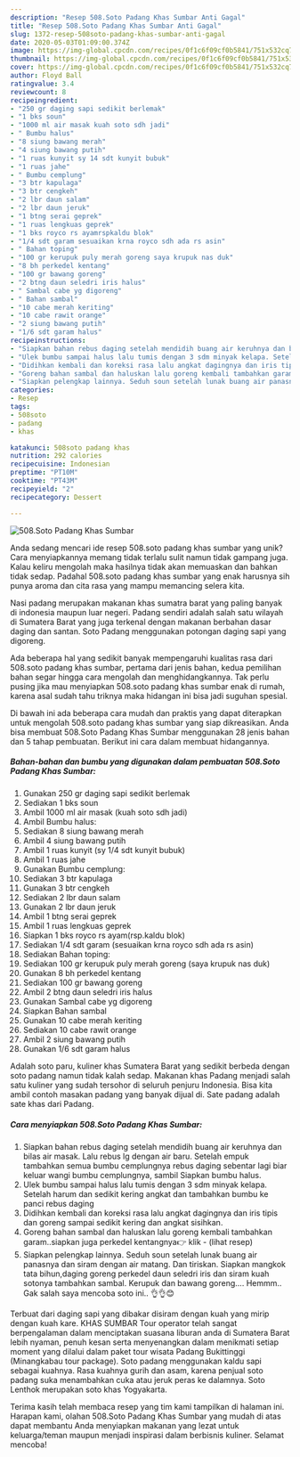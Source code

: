 ```yaml
---
description: "Resep 508.Soto Padang Khas Sumbar Anti Gagal"
title: "Resep 508.Soto Padang Khas Sumbar Anti Gagal"
slug: 1372-resep-508soto-padang-khas-sumbar-anti-gagal
date: 2020-05-03T01:09:00.374Z
image: https://img-global.cpcdn.com/recipes/0f1c6f09cf0b5841/751x532cq70/508soto-padang-khas-sumbar-foto-resep-utama.jpg
thumbnail: https://img-global.cpcdn.com/recipes/0f1c6f09cf0b5841/751x532cq70/508soto-padang-khas-sumbar-foto-resep-utama.jpg
cover: https://img-global.cpcdn.com/recipes/0f1c6f09cf0b5841/751x532cq70/508soto-padang-khas-sumbar-foto-resep-utama.jpg
author: Floyd Ball
ratingvalue: 3.4
reviewcount: 8
recipeingredient:
- "250 gr daging sapi sedikit berlemak"
- "1 bks soun"
- "1000 ml air masak kuah soto sdh jadi"
- " Bumbu halus"
- "8 siung bawang merah"
- "4 siung bawang putih"
- "1 ruas kunyit sy 14 sdt kunyit bubuk"
- "1 ruas jahe"
- " Bumbu cemplung"
- "3 btr kapulaga"
- "3 btr cengkeh"
- "2 lbr daun salam"
- "2 lbr daun jeruk"
- "1 btng serai geprek"
- "1 ruas lengkuas geprek"
- "1 bks royco rs ayamrspkaldu blok"
- "1/4 sdt garam sesuaikan krna royco sdh ada rs asin"
- " Bahan toping"
- "100 gr kerupuk puly merah goreng saya krupuk nas duk"
- "8 bh perkedel kentang"
- "100 gr bawang goreng"
- "2 btng daun seledri iris halus"
- " Sambal cabe yg digoreng"
- " Bahan sambal"
- "10 cabe merah keriting"
- "10 cabe rawit orange"
- "2 siung bawang putih"
- "1/6 sdt garam halus"
recipeinstructions:
- "Siapkan bahan rebus daging setelah mendidih buang air keruhnya dan bilas air masak. Lalu rebus lg dengan air baru. Setelah empuk tambahkan semua bumbu cemplungnya rebus daging sebentar lagi biar keluar wangi bumbu cemplungnya, sambil Siapkan bumbu halus."
- "Ulek bumbu sampai halus lalu tumis dengan 3 sdm minyak kelapa. Setelah harum dan sedikit kering angkat dan tambahkan bumbu ke panci rebus daging"
- "Didihkan kembali dan koreksi rasa lalu angkat dagingnya dan iris tipis dan goreng sampai sedikit kering dan angkat sisihkan."
- "Goreng bahan sambal dan haluskan lalu goreng kembali tambahkan garam..siapkan juga perkedel kentangnya👉 klik             (lihat resep)"
- "Siapkan pelengkap lainnya. Seduh soun setelah lunak buang air panasnya dan siram dengan air matang. Dan tiriskan. Siapkan mangkok tata bihun,daging goreng perkedel daun seledri iris dan siram kuah sotonya tambahkan sambal. Kerupuk dan bawang goreng.... Hemmm.. Gak salah saya mencoba soto ini.. 👌👌😊"
categories:
- Resep
tags:
- 508soto
- padang
- khas

katakunci: 508soto padang khas 
nutrition: 292 calories
recipecuisine: Indonesian
preptime: "PT10M"
cooktime: "PT43M"
recipeyield: "2"
recipecategory: Dessert

---
```



![508.Soto Padang Khas Sumbar](https://img-global.cpcdn.com/recipes/0f1c6f09cf0b5841/751x532cq70/508soto-padang-khas-sumbar-foto-resep-utama.jpg)

Anda sedang mencari ide resep 508.soto padang khas sumbar yang unik? Cara menyiapkannya memang tidak terlalu sulit namun tidak gampang juga. Kalau keliru mengolah maka hasilnya tidak akan memuaskan dan bahkan tidak sedap. Padahal 508.soto padang khas sumbar yang enak harusnya sih punya aroma dan cita rasa yang mampu memancing selera kita.

Nasi padang merupakan makanan khas sumatra barat yang paling banyak di indonesia maupun luar negeri. Padang sendiri adalah salah satu wilayah di Sumatera Barat yang juga terkenal dengan makanan berbahan dasar daging dan santan. Soto Padang menggunakan potongan daging sapi yang digoreng.

Ada beberapa hal yang sedikit banyak mempengaruhi kualitas rasa dari 508.soto padang khas sumbar, pertama dari jenis bahan, kedua pemilihan bahan segar hingga cara mengolah dan menghidangkannya. Tak perlu pusing jika mau menyiapkan 508.soto padang khas sumbar enak di rumah, karena asal sudah tahu triknya maka hidangan ini bisa jadi suguhan spesial.


Di bawah ini ada beberapa cara mudah dan praktis yang dapat diterapkan untuk mengolah 508.soto padang khas sumbar yang siap dikreasikan. Anda bisa membuat 508.Soto Padang Khas Sumbar menggunakan 28 jenis bahan dan 5 tahap pembuatan. Berikut ini cara dalam membuat hidangannya.

<!--inarticleads1-->

##### Bahan-bahan dan bumbu yang digunakan dalam pembuatan 508.Soto Padang Khas Sumbar:

1. Gunakan 250 gr daging sapi sedikit berlemak
1. Sediakan 1 bks soun
1. Ambil 1000 ml air masak (kuah soto sdh jadi)
1. Ambil  Bumbu halus:
1. Sediakan 8 siung bawang merah
1. Ambil 4 siung bawang putih
1. Ambil 1 ruas kunyit (sy 1/4 sdt kunyit bubuk)
1. Ambil 1 ruas jahe
1. Gunakan  Bumbu cemplung:
1. Sediakan 3 btr kapulaga
1. Gunakan 3 btr cengkeh
1. Sediakan 2 lbr daun salam
1. Gunakan 2 lbr daun jeruk
1. Ambil 1 btng serai geprek
1. Ambil 1 ruas lengkuas geprek
1. Siapkan 1 bks royco rs ayam(rsp.kaldu blok)
1. Sediakan 1/4 sdt garam (sesuaikan krna royco sdh ada rs asin)
1. Sediakan  Bahan toping:
1. Sediakan 100 gr kerupuk puly merah goreng (saya krupuk nas duk)
1. Gunakan 8 bh perkedel kentang
1. Sediakan 100 gr bawang goreng
1. Ambil 2 btng daun seledri iris halus
1. Gunakan  Sambal cabe yg digoreng
1. Siapkan  Bahan sambal
1. Gunakan 10 cabe merah keriting
1. Sediakan 10 cabe rawit orange
1. Ambil 2 siung bawang putih
1. Gunakan 1/6 sdt garam halus


Adalah soto paru, kuliner khas Sumatera Barat yang sedikit berbeda dengan soto padang namun tidak kalah sedap. Makanan khas Padang menjadi salah satu kuliner yang sudah tersohor di seluruh penjuru Indonesia. Bisa kita ambil contoh masakan padang yang banyak dijual di. Sate padang adalah sate khas dari Padang. 

<!--inarticleads2-->

##### Cara menyiapkan 508.Soto Padang Khas Sumbar:

1. Siapkan bahan rebus daging setelah mendidih buang air keruhnya dan bilas air masak. Lalu rebus lg dengan air baru. Setelah empuk tambahkan semua bumbu cemplungnya rebus daging sebentar lagi biar keluar wangi bumbu cemplungnya, sambil Siapkan bumbu halus.
1. Ulek bumbu sampai halus lalu tumis dengan 3 sdm minyak kelapa. Setelah harum dan sedikit kering angkat dan tambahkan bumbu ke panci rebus daging
1. Didihkan kembali dan koreksi rasa lalu angkat dagingnya dan iris tipis dan goreng sampai sedikit kering dan angkat sisihkan.
1. Goreng bahan sambal dan haluskan lalu goreng kembali tambahkan garam..siapkan juga perkedel kentangnya👉 klik -             (lihat resep)
1. Siapkan pelengkap lainnya. Seduh soun setelah lunak buang air panasnya dan siram dengan air matang. Dan tiriskan. Siapkan mangkok tata bihun,daging goreng perkedel daun seledri iris dan siram kuah sotonya tambahkan sambal. Kerupuk dan bawang goreng.... Hemmm.. Gak salah saya mencoba soto ini.. 👌👌😊


Terbuat dari daging sapi yang dibakar disiram dengan kuah yang mirip dengan kuah kare. KHAS SUMBAR Tour operator telah sangat berpengalaman dalam menciptakan suasana liburan anda di Sumatera Barat lebih nyaman, penuh kesan serta menyenangkan dalam menikmati setiap moment yang dilalui dalam paket tour wisata Padang Bukittinggi (Minangkabau tour package). Soto padang menggunakan kaldu sapi sebagai kuahnya. Rasa kuahnya gurih dan asam, karena penjual soto padang suka menambahkan cuka atau jeruk peras ke dalamnya. Soto Lenthok merupakan soto khas Yogyakarta. 

Terima kasih telah membaca resep yang tim kami tampilkan di halaman ini. Harapan kami, olahan 508.Soto Padang Khas Sumbar yang mudah di atas dapat membantu Anda menyiapkan makanan yang lezat untuk keluarga/teman maupun menjadi inspirasi dalam berbisnis kuliner. Selamat mencoba!
